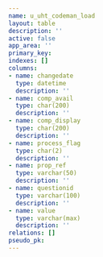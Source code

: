 ```yaml
---
name: u_uht_codeman_load
layout: table
description: ''
active: false
app_area: ''
primary_key: 
indexes: []
columns:
- name: changedate
  type: datetime
  description: ''
- name: comp_avail
  type: char(200)
  description: ''
- name: comp_display
  type: char(200)
  description: ''
- name: process_flag
  type: char(2)
  description: ''
- name: prop_ref
  type: varchar(50)
  description: ''
- name: questionid
  type: varchar(100)
  description: ''
- name: value
  type: varchar(max)
  description: ''
relations: []
pseudo_pk: 
---
```


